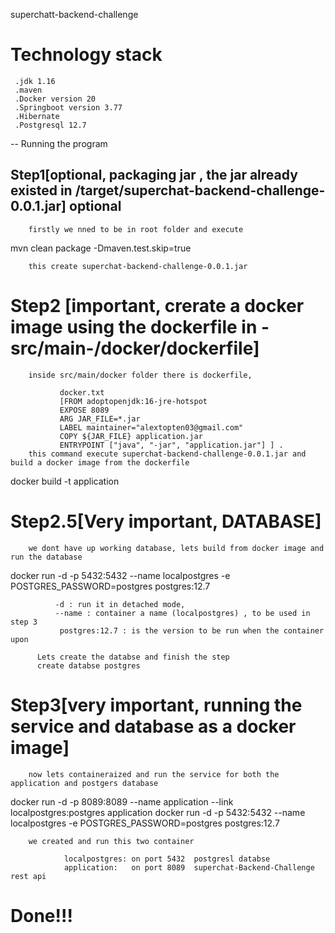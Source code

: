 superchatt-backend-challenge

# Technology stack

     .jdk 1.16
     .maven
     .Docker version 20
     .Springboot version 3.77
     .Hibernate
     .Postgresql 12.7

 -- Running the program

 ## Step1[optional, packaging jar , the jar already existed in /target/superchat-backend-challenge-0.0.1.jar] optional

        firstly we nned to be in root folder and execute 

   mvn clean package -Dmaven.test.skip=true

        this create superchat-backend-challenge-0.0.1.jar 

 # Step2 [important, crerate a docker image using the dockerfile in -src/main-/docker/dockerfile]
 
        inside src/main/docker folder there is dockerfile, 

               docker.txt
               [FROM adoptopenjdk:16-jre-hotspot
               EXPOSE 8089
               ARG JAR_FILE=*.jar
               LABEL maintainer="alextopten03@gmail.com"
               COPY ${JAR_FILE} application.jar
               ENTRYPOINT ["java", "-jar", "application.jar"] ] .
        this command execute superchat-backend-challenge-0.0.1.jar and build a docker image from the dockerfile
   
   docker build -t application
         
 # Step2.5[Very important,  DATABASE]
 
        we dont have up working database, lets build from docker image and run the database
         
   docker run -d -p 5432:5432 --name localpostgres -e POSTGRES_PASSWORD=postgres postgres:12.7
             
              -d : run it in detached mode,
              --name : container a name (localpostgres) , to be used in step 3
               postgres:12.7 : is the version to be run when the container upon
                     
          Lets create the databse and finish the step
          create databse postgres
          
 # Step3[very important, running the service and database as a docker image]
 
        now lets containeraized and run the service for both the application and postgers database
      
   docker run -d -p 8089:8089 --name application --link localpostgres:postgres application
   docker run -d -p 5432:5432 --name localpostgres -e POSTGRES_PASSWORD=postgres postgres:12.7
   
        we created and run this two container
          
                localpostgres: on port 5432  postgresl databse
                application:   on port 8089  superchat-Backend-Challenge rest api 


# Done!!!



